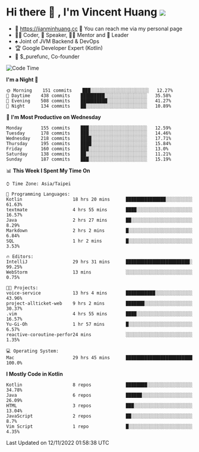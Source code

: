 # Hi there 👋 , I'm Vincent Huang ![](https://komarev.com/ghpvc/?username=Jian-Min-Huang)
- 💎 https://jianminhuang.cc 🙋 You can reach me via my personal page
- 👨‍💻 Coder, 🎤 Speaker, 👨‍🏫 Mentor and 🚀 Leader
- ♠️ Joint of JVM Backend & DevOps
- 🏆 Google Developer Expert (Kotlin)
- 💼 $_purefunc, Co-founder

<!--START_SECTION:waka-->
![Code Time](http://img.shields.io/badge/Code%20Time-1%2C197%20hrs%209%20mins-blue)

**I'm a Night 🦉** 

```text
🌞 Morning    151 commits    ███░░░░░░░░░░░░░░░░░░░░░░   12.27% 
🌆 Daytime    438 commits    █████████░░░░░░░░░░░░░░░░   35.58% 
🌃 Evening    508 commits    ██████████░░░░░░░░░░░░░░░   41.27% 
🌙 Night      134 commits    ██░░░░░░░░░░░░░░░░░░░░░░░   10.89%

```
📅 **I'm Most Productive on Wednesday** 

```text
Monday       155 commits    ███░░░░░░░░░░░░░░░░░░░░░░   12.59% 
Tuesday      178 commits    ███░░░░░░░░░░░░░░░░░░░░░░   14.46% 
Wednesday    218 commits    ████░░░░░░░░░░░░░░░░░░░░░   17.71% 
Thursday     195 commits    ████░░░░░░░░░░░░░░░░░░░░░   15.84% 
Friday       160 commits    ███░░░░░░░░░░░░░░░░░░░░░░   13.0% 
Saturday     138 commits    ██░░░░░░░░░░░░░░░░░░░░░░░   11.21% 
Sunday       187 commits    ███░░░░░░░░░░░░░░░░░░░░░░   15.19%

```


📊 **This Week I Spent My Time On** 

```text
⌚︎ Time Zone: Asia/Taipei

💬 Programming Languages: 
Kotlin                   18 hrs 20 mins      ███████████████░░░░░░░░░░   61.63% 
textmate                 4 hrs 55 mins       ████░░░░░░░░░░░░░░░░░░░░░   16.57% 
Java                     2 hrs 27 mins       ██░░░░░░░░░░░░░░░░░░░░░░░   8.29% 
Markdown                 2 hrs 2 mins        █░░░░░░░░░░░░░░░░░░░░░░░░   6.84% 
SQL                      1 hr 2 mins         █░░░░░░░░░░░░░░░░░░░░░░░░   3.53%

🔥 Editors: 
IntelliJ                 29 hrs 31 mins      ████████████████████████░   99.25% 
WebStorm                 13 mins             ░░░░░░░░░░░░░░░░░░░░░░░░░   0.75%

🐱‍💻 Projects: 
voice-service            13 hrs 4 mins       ███████████░░░░░░░░░░░░░░   43.96% 
project-allticket-web    9 hrs 2 mins        ███████░░░░░░░░░░░░░░░░░░   30.37% 
.vim                     4 hrs 55 mins       ████░░░░░░░░░░░░░░░░░░░░░   16.57% 
Yu-Gi-Oh                 1 hr 57 mins        █░░░░░░░░░░░░░░░░░░░░░░░░   6.57% 
reactive-coroutine-perfor24 mins             ░░░░░░░░░░░░░░░░░░░░░░░░░   1.35%

💻 Operating System: 
Mac                      29 hrs 45 mins      █████████████████████████   100.0%

```

**I Mostly Code in Kotlin** 

```text
Kotlin                   8 repos             ████████░░░░░░░░░░░░░░░░░   34.78% 
Java                     6 repos             ██████░░░░░░░░░░░░░░░░░░░   26.09% 
HTML                     3 repos             ███░░░░░░░░░░░░░░░░░░░░░░   13.04% 
JavaScript               2 repos             ██░░░░░░░░░░░░░░░░░░░░░░░   8.7% 
Vim Script               1 repo              █░░░░░░░░░░░░░░░░░░░░░░░░   4.35%

```



 Last Updated on 12/11/2022 01:58:38 UTC
<!--END_SECTION:waka-->
